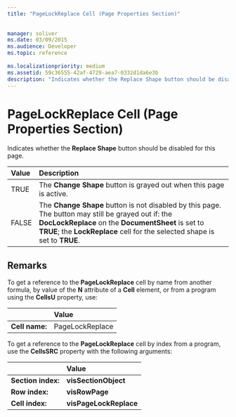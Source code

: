 ```yaml
---
title: "PageLockReplace Cell (Page Properties Section)"
 
 
manager: soliver
ms.date: 03/09/2015
ms.audience: Developer
ms.topic: reference
 
ms.localizationpriority: medium
ms.assetid: 59c36555-42af-4729-aea7-0332d1da6e3b
description: "Indicates whether the Replace Shape button should be disabled for this page."
---
```


# PageLockReplace Cell (Page Properties Section)

Indicates whether the **Replace Shape** button should be disabled for this page. 
  
|**Value**|**Description**|
|:-----|:-----|
|TRUE  <br/> |The **Change Shape** button is grayed out when this page is active. |
|FALSE  <br/> |The **Change Shape** button is not disabled by this page. The button may still be grayed out if: the **DocLockReplace** on the **DocumentSheet** is set to **TRUE**; the **LockReplace** cell for the selected shape is set to **TRUE**. |
   
## Remarks

To get a reference to the **PageLockReplace** cell by name from another formula, by value of the **N** attribute of a **Cell** element, or from a program using the **CellsU** property, use: 
  
||Value |
|:-----|:-----|
| **Cell name:**  <br/> | PageLockReplace  <br/> |
   
To get a reference to the **PageLockReplace** cell by index from a program, use the **CellsSRC** property with the following arguments: 
  
||Value |
|:-----|:-----|
| **Section index:**  <br/> |**visSectionObject** <br/> |
| **Row index:**  <br/> |**visRowPage** <br/> |
| **Cell index:**  <br/> |**visPageLockReplace** <br/> |
   

